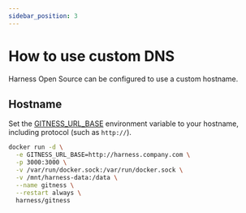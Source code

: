 ```yaml
---
sidebar_position: 3
---
```


# How to use custom DNS

Harness Open Source can be configured to use a custom hostname.

## Hostname

Set the [GITNESS_URL_BASE](settings.md#gitness_url_base) environment variable to your hostname, including protocol (such as `http://`).

```sh {2} showLineNumbers
docker run -d \
  -e GITNESS_URL_BASE=http://harness.company.com \
  -p 3000:3000 \
  -v /var/run/docker.sock:/var/run/docker.sock \
  -v /mnt/harness-data:/data \
  --name gitness \
  --restart always \
  harness/gitness
```

